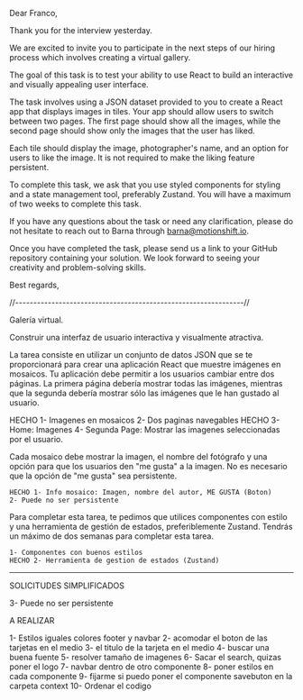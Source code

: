 Dear Franco,

Thank you for the interview yesterday. 

We are excited to invite you to participate in the next steps of our hiring process which involves creating a virtual gallery. 

The goal of this task is to test your ability to use React to build an interactive and visually appealing user interface.

The task involves using a JSON dataset provided to you to create a React app that displays images in tiles. Your app should allow users to switch between two pages. The first page should show all the images, while the second page should show only the images that the user has liked.

Each tile should display the image, photographer's name, and an option for users to like the image. It is not required to make the liking feature persistent.

To complete this task, we ask that you use styled components for styling and a state management tool, preferably Zustand. You will have a maximum of two weeks to complete this task.

If you have any questions about the task or need any clarification, please do not hesitate to reach out to Barna through barna@motionshift.io.

Once you have completed the task, please send us a link to your GitHub repository containing your solution. We look forward to seeing your creativity and problem-solving skills.

Best regards,


//---------------------------------------------------------------//

Galería virtual. 

Construir una interfaz de usuario interactiva y visualmente atractiva.

La tarea consiste en utilizar un conjunto de datos JSON que se te proporcionará para crear una aplicación React que muestre imágenes en mosaicos. Tu aplicación debe permitir a los usuarios cambiar entre dos páginas. La primera página debería mostrar todas las imágenes, mientras que la segunda debería mostrar sólo las imágenes que le han gustado al usuario.

   HECHO 1- Imagenes en mosaicos
    2- Dos paginas navegables
    HECHO 3- Home: Imagenes 
    4- Segunda Page: Mostrar las imagenes seleccionadas por el usuario.

Cada mosaico debe mostrar la imagen, el nombre del fotógrafo y una opción para que los usuarios den "me gusta" a la imagen. No es necesario que la opción de "me gusta" sea persistente.

    HECHO 1- Info mosaico: Imagen, nombre del autor, ME GUSTA (Boton)
    2- Puede no ser persistente

Para completar esta tarea, te pedimos que utilices componentes con estilo y una herramienta de gestión de estados, preferiblemente Zustand. Tendrás un máximo de dos semanas para completar esta tarea.

    1- Componentes con buenos estilos
    HECHO 2- Herramienta de gestion de estados (Zustand)

----------------------------
SOLICITUDES SIMPLIFICADOS


3- Puede no ser persistente





A REALIZAR

1- Estilos iguales colores footer y navbar
2- acomodar el boton de las tarjetas en el medio
3- el titulo de la tarjeta en el medio
4- buscar una buena fuente
5- resolver tamaño de imagenes
6- Sacar el search, quizas poner el logo
7- navbar dentro de otro componente
8- poner estilos en cada componente
9- fijarme si puedo poner el componente savebuton en la carpeta context
10- Ordenar el codigo

